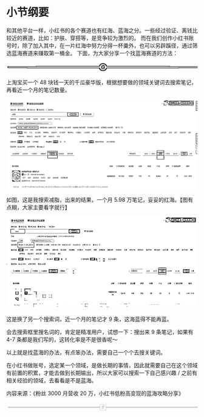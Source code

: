 # 小节纲要

和其他平台一样，小红书的各个赛道也有红海、蓝海之分。一些经过验证、离钱比较近的赛道，比如：护肤、穿搭等，是竞争较为激烈的。
而在我们创作小红书账号时，除了加入其中，在一片红海中努力分得一杯羹外，也可以另辟蹊径，通过筛选蓝海赛道来赚取第一桶金。
下面，为大家分享一个找蓝海赛道的方法：

![](img/fb91ee241585f33667363a0f754604fc.png)

上淘宝买一个 48 块钱一天的千瓜豪华版，根据想要做的领域关键词去搜索笔记，再看近一个月的笔记数量。

![](img/5d764f388a2299a36154728905291b9e.png)

如图，这是我搜索减脂，出来的结果，一个月 5.98 万笔记，妥妥的红海。【图有点糊，大家主要看字就行】

![](img/619ac077f72dab9976d1e915e2e93179.png)

这是换了另一个搜索词，近一个月的笔记才 9 条，这海蓝得不能再蓝。

会去搜索框里搜名词的，肯定是精准用户，试想一下：搜出来 9 条笔记，如果有 4-7 条都是我们写的，这转化率是不是很香呢～

以上就是找蓝海的办法，有点笨办法，需要自己一个个去搜关键词。

在小红书做账号，选定某一个领域，是做长期的事情，因此就需要自己在这个领域有前置的积累，才能去做到长期输出，所以大家可以搜索一下自己感兴趣 / 之前有相关经验的领域，去看看是不是蓝海。

内容来源：《粉丝 3000 月营收 20 万，小红书低粉高变现的蓝海攻略分享》

![](img/74240a2cc09bd64b6b952a3f347bc58e.png)